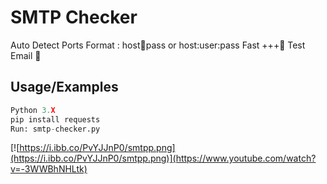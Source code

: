 
# SMTP Checker

Auto Detect Ports
Format : host:email:pass or host:user:pass
Fast +++🚀
Test Email 📧




## Usage/Examples

```python
Python 3.X
pip install requests 
Run: smtp-checker.py
```


[![https://i.ibb.co/PvYJJnP0/smtpp.png](https://i.ibb.co/PvYJJnP0/smtpp.png)](https://www.youtube.com/watch?v=-3WWBhNHLtk)
